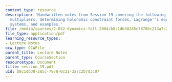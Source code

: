 ```yaml
---
content_type: resource
description: 'Handwritten notes from Session 19 covering the following topics: Lagrange
  multipliers, determining holonomic constraint forces, Lagrange''s equation for nonholonomic
  systems, and examples.'
file: /media/courses/2-032-dynamics-fall-2004/b8c1db30285c78780c213a7c2b7d3c07_session_19.pdf
file_type: application/pdf
learning_resource_types:
- Lecture Notes
ocw_type: OCWFile
parent_title: Lecture Notes
parent_type: CourseSection
resourcetype: Document
title: session_19.pdf
uid: b8c1db30-285c-7878-0c21-3a7c2b7d3c07
---
```

